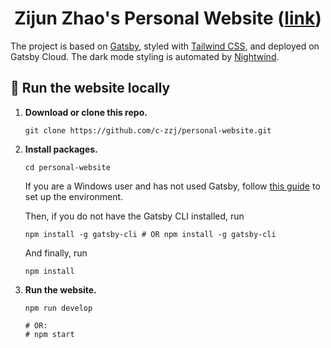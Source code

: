 <h1 align="center">
  Zijun Zhao's Personal Website (<a href='https://zijunzhao.com' target='_blank'>link</a>)
</h1>

The project is based on <a href='https://www.gatsbyjs.com/' target='_blank'>Gatsby</a>, styled with <a href="https://tailwindcss.com/" target="_blank" className="text-cyan-700 hover:text-cyan-900">Tailwind CSS</a>, and deployed on Gatsby Cloud. The dark mode styling is automated by <a href="https://github.com/jjranalli/nightwind" target="_blank">Nightwind</a>.

## 🚀 Run the website locally

1.  **Download or clone this repo.**
    ```shell
    git clone https://github.com/c-zzj/personal-website.git
    ```

2.  **Install packages.**
    ```shell
    cd personal-website
    ```
    If you are a Windows user and has not used Gatsby, follow [this guide](https://www.gatsbyjs.com/docs/how-to/local-development/gatsby-on-windows/) to set up the environment.
    
    Then, if you do not have the Gatsby CLI installed, run
    ```shell
    npm install -g gatsby-cli # OR npm install -g gatsby-cli
    ```
    
    And finally, run
    ```shell
    npm install
    ```

3.  **Run the website.**
    ```shell
    npm run develop

    # OR:
    # npm start
    ```
